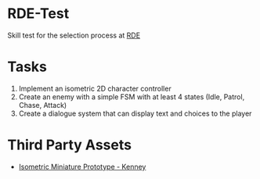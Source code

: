 # RDE-Test
Skill test for the selection process at [RDE](https://runicdices.com/)

# Tasks
1. Implement an isometric 2D character controller 
2. Create an enemy with a simple FSM with at least 4 states (Idle, Patrol, Chase, Attack)
3. Create a dialogue system that can display text and choices to the player

# Third Party Assets
- [Isometric Miniature Prototype - Kenney](https://www.kenney.nl/assets/isometric-miniature-prototype)
